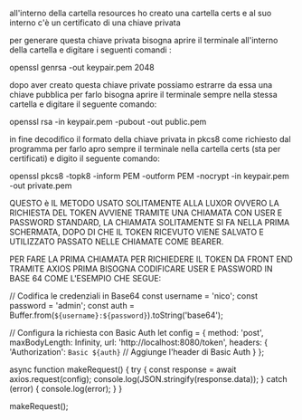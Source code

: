 all'interno della cartella resources ho creato una cartella certs e al suo interno c'è un certificato di una chiave privata

per generare questa chiave privata bisogna aprire il terminale all'interno della cartella e digitare i seguenti comandi :

openssl genrsa -out keypair.pem 2048

dopo aver creato questa chiave private possiamo estrarre da essa una chiave pubblica per farlo bisogna aprire il terminale 
sempre nella stessa cartella e digitare il seguente comando:

openssl rsa -in keypair.pem -pubout -out public.pem

in fine decodifico il formato della chiave privata in pkcs8 come richiesto dal programma per farlo apro sempre 
il terminale nella cartella certs (sta per certificati) e digito il seguente comando:

openssl pkcs8 -topk8 -inform PEM -outform PEM -nocrypt -in keypair.pem -out private.pem

QUESTO è IL METODO USATO SOLITAMENTE ALLA LUXOR OVVERO LA RICHIESTA DEL TOKEN AVVIENE TRAMITE UNA CHIAMATA CON USER E PASSWORD 
STANDARD, LA CHIAMATA SOLITAMENTE SI FA NELLA PRIMA SCHERMATA, DOPO DI CHE IL TOKEN RICEVUTO VIENE SALVATO E UTILIZZATO PASSATO
NELLE CHIAMATE COME BEARER.

PER FARE LA PRIMA CHIAMATA PER RICHIEDERE IL TOKEN DA FRONT END TRAMITE AXIOS PRIMA BISOGNA CODIFICARE USER E PASSWORD 
IN BASE 64 COME L'ESEMPIO CHE SEGUE:

// Codifica le credenziali in Base64
const username = 'nico';
const password = 'admin';
const auth = Buffer.from(`${username}:${password}`).toString('base64');

// Configura la richiesta con Basic Auth
let config = {
  method: 'post',
  maxBodyLength: Infinity,
  url: 'http://localhost:8080/token',
  headers: {
    'Authorization': `Basic ${auth}` // Aggiunge l'header di Basic Auth
  }
};

async function makeRequest() {
  try {
    const response = await axios.request(config);
    console.log(JSON.stringify(response.data));
  }
  catch (error) {
    console.log(error);
  }
}

makeRequest();